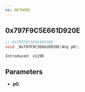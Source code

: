 ```yaml
---
ns: NETWORK
---
```

## 0x797F9C5E661D920E

```c
// 0x797F9C5E661D920E
void _0x797F9C5E661D920E(Any p0);
```

```
Introduced: v1290
```

## Parameters
* **p0**:

